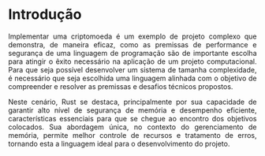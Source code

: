 # Introdução
<div style="text-align: justify; margin-bottom: 1em;">
Implementar uma criptomoeda é um exemplo de projeto complexo que demonstra, de maneira eficaz, como as premissas de performance e segurança de uma linguagem de programação são de importante escolha para atingir o êxito necessário na aplicação de um projeto computacional. Para que seja possível desenvolver um sistema de tamanha complexidade, é necessário que seja escolhida uma linguagem alinhada com o objetivo de compreender e resolver as premissas e desafios técnicos propostos. 
</div>

<div style="text-align: justify;">
Neste cenário, Rust se destaca, principalmente por sua capacidade de garantir alto nível de segurança de memória e desempenho eficiente, características essenciais para que se chegue ao encontro dos objetivos colocados. Sua abordagem única, no contexto do gerenciamento de memória, permite melhor controle de recursos e tratamento de erros, tornando esta a linguagem ideal para o desenvolvimento do projeto.
</div>
